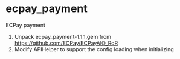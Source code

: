 # ecpay_payment
ECPay payment

1. Unpack ecpay_payment-1.1.1.gem from https://github.com/ECPay/ECPayAIO_RoR
2. Modify APIHelper to support the config loading when initializing
